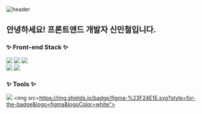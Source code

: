 ![header](https://capsule-render.vercel.app/api?type=Waving&color=gradient&height=210&fontAlignY=37&section=header&text=MIN%20CHEOL&animation=fadeIn)
  
## 안녕하세요! 프론트앤드 개발자 신민철입니다.

### ✨ Front-end Stack ✨

<img src="https://img.shields.io/badge/javascript-F7DF1E?style=for-the-badge&logo=javascript&logoColor=black"> <img src="https://img.shields.io/badge/html5-E34F26?style=for-the-badge&logo=html5&logoColor=white"> <img src="https://img.shields.io/badge/css-1572B6?style=for-the-badge&logo=css3&logoColor=white">
</br>
<img src="https://img.shields.io/badge/react-61DAFB?style=for-the-badge&logo=react&logoColor=black"> <img src="https://img.shields.io/badge/styled components-DB7093?style=for-the-badge&logo=styled-components&logoColor=white"/>

### ✨ Tools ✨
<img src="https://img.shields.io/badge/github-%23121011.svg?style=for-the-badge&logo=github&logoColor=white"> <img src=https://img.shields.io/badge/figma-%23F24E1E.svg?style=for-the-badge&logo=figma&logoColor=white">
